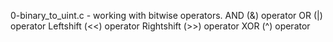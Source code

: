 0-binary_to_uint.c - working with bitwise operators.
AND (&) operator
OR (|) operator
Leftshift (<<) operator
Rightshift (>>) operator
XOR (^) operator
